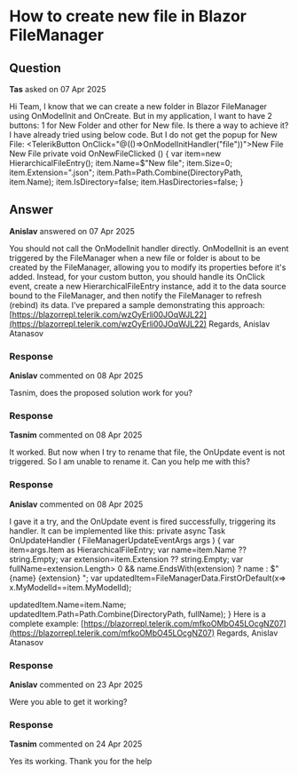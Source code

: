 # How to create new file in Blazor FileManager

## Question

**Tas** asked on 07 Apr 2025

Hi Team, I know that we can create a new folder in Blazor FileManager using OnModelInit and OnCreate. But in my application, I want to have 2 buttons: 1 for New Folder and other for New file. Is there a way to achieve it? I have already tried using below code. But I do not get the popup for New File: <FileManagerToolBarCustomTool> <TelerikButton OnClick="@(()=>OnModelInitHandler("file"))">New File</TelerikButton> </FileManagerToolBarCustomTool> <FileManagerToolBarCustomTool> <TelerikButton OnClick="@OnNewFileClicked"> New File </TelerikButton> </FileManagerToolBarCustomTool> private void OnNewFileClicked () { var item=new HierarchicalFileEntry();
item.Name=$"New file";
item.Size=0;
item.Extension=".json";
item.Path=Path.Combine(DirectoryPath, item.Name);
item.IsDirectory=false;
item.HasDirectories=false;
}

## Answer

**Anislav** answered on 07 Apr 2025

You should not call the OnModelInit handler directly. OnModelInit is an event triggered by the FileManager when a new file or folder is about to be created by the FileManager, allowing you to modify its properties before it's added. Instead, for your custom button, you should handle its OnClick event, create a new HierarchicalFileEntry instance, add it to the data source bound to the FileManager, and then notify the FileManager to refresh (rebind) its data. I’ve prepared a sample demonstrating this approach: [https://blazorrepl.telerik.com/wzOyErli00JOqWJL22](https://blazorrepl.telerik.com/wzOyErli00JOqWJL22) Regards, Anislav Atanasov

### Response

**Anislav** commented on 08 Apr 2025

Tasnim, does the proposed solution work for you?

### Response

**Tasnim** commented on 08 Apr 2025

It worked. But now when I try to rename that file, the OnUpdate event is not triggered. So I am unable to rename it. Can you help me with this?

### Response

**Anislav** commented on 08 Apr 2025

I gave it a try, and the OnUpdate event is fired successfully, triggering its handler. It can be implemented like this: private async Task OnUpdateHandler ( FileManagerUpdateEventArgs args ) { var item=args.Item as HierarchicalFileEntry; var name=item.Name ?? string.Empty; var extension=item.Extension ?? string.Empty; var fullName=extension.Length> 0 && name.EndsWith(extension) ?
name : $" {name} {extension} "; var updatedItem=FileManagerData.FirstOrDefault(x=> x.MyModelId==item.MyModelId);

updatedItem.Name=item.Name;
updatedItem.Path=Path.Combine(DirectoryPath, fullName);
} Here is a complete example: [https://blazorrepl.telerik.com/mfkoOMbO45LOcgNZ07](https://blazorrepl.telerik.com/mfkoOMbO45LOcgNZ07) Regards, Anislav Atanasov

### Response

**Anislav** commented on 23 Apr 2025

Were you able to get it working?

### Response

**Tasnim** commented on 24 Apr 2025

Yes its working. Thank you for the help
